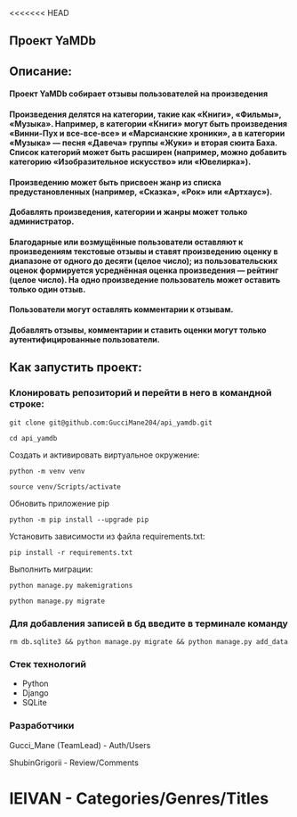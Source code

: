 <<<<<<< HEAD
## Проект YaMDb
## Описание:

#### Проект YaMDb собирает отзывы пользователей на произведения
#### Произведения делятся на категории, такие как «Книги», «Фильмы», «Музыка». Например, в категории «Книги» могут быть произведения «Винни-Пух и все-все-все» и «Марсианские хроники», а в категории «Музыка» — песня «Давеча» группы «Жуки» и вторая сюита Баха. Список категорий может быть расширен (например, можно добавить категорию «Изобразительное искусство» или «Ювелирка»).
#### Произведению может быть присвоен жанр из списка предустановленных (например, «Сказка», «Рок» или «Артхаус»).
#### Добавлять произведения, категории и жанры может только администратор.
#### Благодарные или возмущённые пользователи оставляют к произведениям текстовые отзывы и ставят произведению оценку в диапазоне от одного до десяти (целое число); из пользовательских оценок формируется усреднённая оценка произведения — рейтинг (целое число). На одно произведение пользователь может оставить только один отзыв.
#### Пользователи могут оставлять комментарии к отзывам.
#### Добавлять отзывы, комментарии и ставить оценки могут только аутентифицированные пользователи.

## Как запустить проект:

### Клонировать репозиторий и перейти в него в командной строке:
```
git clone git@github.com:GucciMane204/api_yamdb.git

```

```
cd api_yamdb
```
Cоздать и активировать виртуальное окружение:

```
python -m venv venv

source venv/Scripts/activate

```
Обновить приложение pip
```
python -m pip install --upgrade pip
```
Установить зависимости из файла requirements.txt:
```
pip install -r requirements.txt
```
Выполнить миграции:

```
python manage.py makemigrations

python manage.py migrate
```

### Для добавления записей в бд введите в терминале команду
```
rm db.sqlite3 && python manage.py migrate && python manage.py add_data
```

### Стек технологий
- Python
- Django
- SQLite

### Разработчики

Gucci_Mane (TeamLead) - Auth/Users

ShubinGrigorii - Review/Comments

IEIVAN - Categories/Genres/Titles
=======